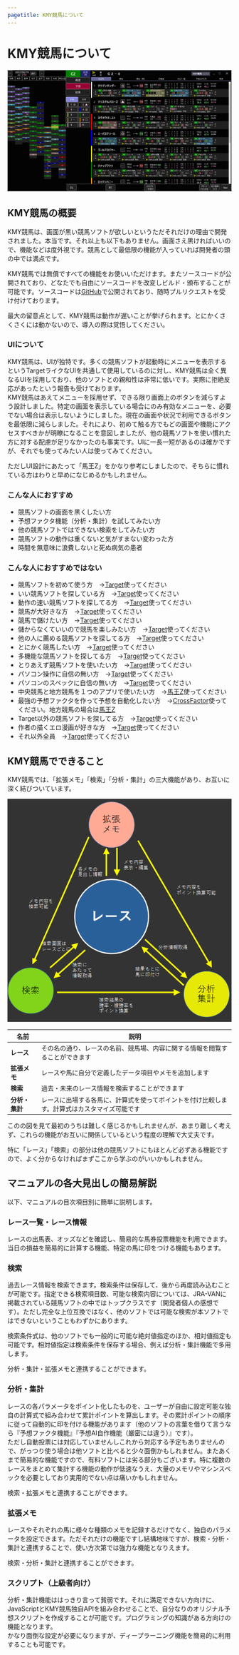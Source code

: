 ```yaml
---
pagetitle: KMY競馬について
---
```


# KMY競馬について

![](../images/about/ss-20221207-124743.png)

## KMY競馬の概要
KMY競馬は、画面が黒い競馬ソフトが欲しいというただそれだけの理由で開発されました。本当です。それ以上も以下もありません。画面さえ黒ければいいので、機能などは度外視です。競馬として最低限の機能が入っていれば開発者の頭の中では満点です。

KMY競馬では無償ですべての機能をお使いいただけます。またソースコードが公開されており、どなたでも自由にソースコードを改変しビルド・頒布することが可能です。ソースコードは[GitHub](https://github.com/kmycode/kmy-keiba)で公開されており、随時プルリクエストを受け付けております。

最大の留意点として、KMY競馬は動作が遅いことが挙げられます。とにかくさくさくには動かないので、導入の際は覚悟してください。

### UIについて
KMY競馬は、UIが独特です。多くの競馬ソフトが起動時にメニューを表示するというTargetライクなUIを共通して使用しているのに対し、KMY競馬は全く異なるUIを採用しており、他のソフトとの親和性は非常に低いです。実際に拒絶反応があったという報告も受けております。  
KMY競馬はあえてメニューを採用せず、できる限り画面上のボタンを減らすよう設計しました。特定の画面を表示している場合にのみ有効なメニューを、必要でない場合は表示しないようにしました。現在の画面や状況で利用できるボタンを最低限に減らしました。それにより、初めて触る方でもどの画面や機能にアクセスすべきかが明瞭になることを意図しましたが、他の競馬ソフトを使い慣れた方に対する配慮が足りなかったのも事実です。UIに一長一短があるのは確かですが、それでも使ってみたい人は使ってみてください。

ただしUI設計にあたって「馬王Z」をかなり参考にしましたので、そちらに慣れている方はわりと早めになじめるかもしれません。

### こんな人におすすめ
- 競馬ソフトの画面を黒くしたい方
- 予想ファクタ機能（分析・集計）を試してみたい方
- 他の競馬ソフトではできない検索をしてみたい方
- 競馬ソフトの動作は重くないと気がすまない変わった方
- 時間を無意味に浪費しないと死ぬ病気の患者

### こんな人におすすめではない
- 競馬ソフトを初めて使う方　→[Target](https://jra-van.jp/target/)使ってください
- いい競馬ソフトを探している方　→[Target](https://jra-van.jp/target/)使ってください
- 動作の速い競馬ソフトを探してる方　→[Target](https://jra-van.jp/target/)使ってください
- 競馬が大好きな方　→[Target](https://jra-van.jp/target/)使ってください
- 競馬で儲けたい方　→[Target](https://jra-van.jp/target/)使ってください
- 儲からなくていいので競馬を楽しみたい方　→[Target](https://jra-van.jp/target/)使ってください
- 他の人に薦める競馬ソフトを探してる方　→[Target](https://jra-van.jp/target/)使ってください
- とにかく競馬したい方　→[Target](https://jra-van.jp/target/)使ってください
- 多機能な競馬ソフトを探してる方　→[Target](https://jra-van.jp/target/)使ってください
- とりあえず競馬ソフトを使いたい方　→[Target](https://jra-van.jp/target/)使ってください
- パソコン操作に自信の無い方　→[Target](https://jra-van.jp/target/)使ってください
- パソコンのスペックに自信の無い方　→[Target](https://jra-van.jp/target/)使ってください
- 中央競馬と地方競馬を１つのアプリで使いたい方　→[馬王Z](http://www.baoland.com/)使ってください
- 最強の予想ファクタを作って予想を自動化したい方　→[CrossFactor](https://team-d.club/)使ってください。地方競馬の場合は[馬王Z](http://www.baoland.com/)
- Target以外の競馬ソフトを探してる方　→[Target](https://jra-van.jp/target/)使ってください
- 作者の描くエロ漫画が好きな方　→[Target](https://jra-van.jp/target/)使ってください
- それ以外全員　→[Target](https://jra-van.jp/target/)使ってください

## KMY競馬でできること
KMY競馬では、「拡張メモ」「検索」「分析・集計」の三大機能があり、お互いに深く結びついています。

![](../images/about/ss-20221207-161707.png)

| 名前 | 説明 |
|-|---|
| **レース** | その名の通り、レースの名前、競馬場、内容に関する情報を閲覧することができます |
| **拡張メモ** | レースや馬に自分で定義したデータ項目やメモを追加します |
| **検索** | 過去・未来のレース情報を検索することができます |
| **分析・集計** | レースに出場する各馬に、計算式を使ってポイントを付け比較します。計算式はカスタマイズ可能です |

このの図を見て最初のうちは難しく感じるかもしれませんが、あまり難しく考えず、これらの機能がお互いに関係しているという程度の理解で大丈夫です。

特に「レース」「検索」の部分は他の競馬ソフトにもほとんど必ずある機能ですので、よく分からなければまずここから学ぶのがいいかもしれません。

## マニュアルの各大見出しの簡易解説
以下、マニュアルの目次項目別に簡単に説明します。

### レース一覧・レース情報
レースの出馬表、オッズなどを確認し、簡易的な馬券投票機能を利用できます。当日の損益を簡易的に計算する機能、特定の馬に印をつける機能もあります。

### 検索
過去レース情報を検索できます。検索条件は保存して、後から再度読み込むことが可能です。指定できる検索項目数、可能な検索内容については、JRA-VANに掲載されている競馬ソフトの中ではトップクラスです（開発者個人の感想です）。ただし完全な上位互換ではなく、他のソフトでは可能な検索が本ソフトではできないということもわずかにあります。

検索条件式は、他のソフトでも一般的に可能な絶対値指定のほか、相対値指定も可能です。相対値指定は検索条件を保存する場合、例えば分析・集計機能で多用します。

分析・集計・拡張メモと連携することができます。

### 分析・集計
レースの各パラメータをポイント化したものを、ユーザーが自由に設定可能な独自の計算式で組み合わせて累計ポイントを算出します。その累計ポイントの順序に従って自動的に印を付ける機能があります（他のソフトの言葉を借りて言うなら『予想ファクタ機能』『予想AI自作機能（厳密には違う）』です）。  
ただし自動投票には対応していませんしこれから対応する予定もありませんので、がっつり使う場合は他ソフトと比べると少々面倒かもしれません。またあくまで簡易的な機能ですので、有料ソフトには劣る部分もございます。特に複数のレースをまとめて集計する機能の動作が低速なうえ、大量のメモリやマシンスペックを必要としており実用的でない点は痛いかもしれません。

検索・拡張メモと連携することができます。

### 拡張メモ
レースやそれぞれの馬に様々な種類のメモを記録するだけでなく、独自のパラメータを設定できます。ただそれだけの機能ですし結構地味ですが、検索・分析・集計と連携することで、使い方次第では強力な機能となりえます。

検索・分析・集計と連携することができます。

### スクリプト（上級者向け）
分析・集計機能ははっきり言って貧弱です。それに満足できない方向けに、JavaScriptとKMY競馬独自APIを組み合わせることで、自分なりのオリジナル予想スクリプトを作成することが可能です。プログラミングの知識がある方向けの機能となります。  
かなり面倒な設定が必要になりますが、ディープラーニング機能を簡易的に利用することも可能です。
